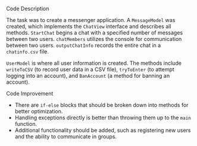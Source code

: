 Code Description

The task was to create a messenger application. A `MessageModel` was created, which implements the `ChatView` interface and describes all methods. `StartChat` begins a chat with a specified number of messages between two users. `chatMembers` utilizes the console for communication between two users. `outputChatInfo` records the entire chat in a `chatinfo.csv` file.

`UserModel` is where all user information is created. The methods include `writeToCSV` (to record user data in a CSV file), `tryToEnter` (to attempt logging into an account), and `BanAccount` (a method for banning an account).

Code Improvement
-   There are `if-else` blocks that should be broken down into methods for better optimization.
-   Handling exceptions directly is better than throwing them up to the `main` function.
-   Additional functionality should be added, such as registering new users and the ability to communicate in groups.
